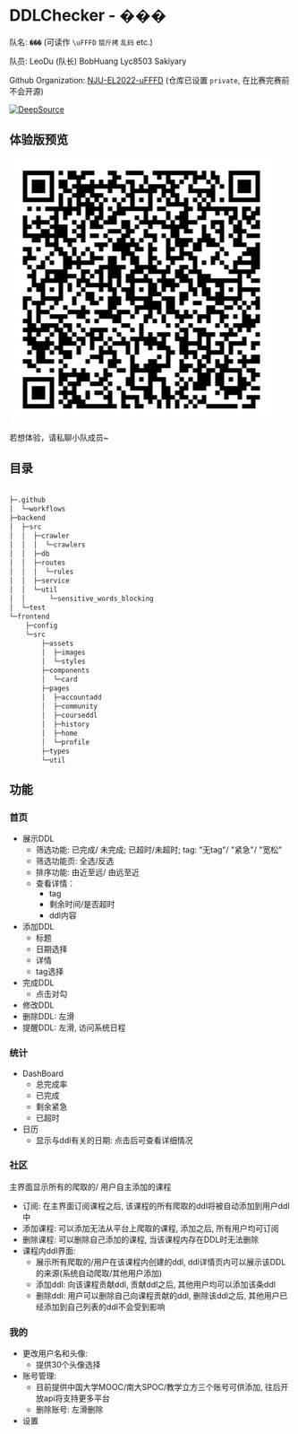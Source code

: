 # DDLChecker - ���

队名: `���` (可读作 `\uFFFD` `锟斤拷`  `乱码` etc.) 

队员:  LeoDu (队长)  BobHuang  Lyc8503  Sakiyary

Github Organization: [NJU-EL2022-uFFFD](https://github.com/NJU-EL2022-uFFFD) (仓库已设置 `private`, 在比赛完赛前不会开源)

[![DeepSource](https://deepsource.io/gh/NJU-EL2022-uFFFD/DDLChecker.svg/?label=active+issues&show_trend=true&token=QHJQLzy3d-4UJKOWzWsn0m6h)](https://deepsource.io/gh/NJU-EL2022-uFFFD/DDLChecker/?ref=repository-badge)

## 体验版预览

![o_abl4u4jtIL22vpvwwLPlPdVvu4](assets/README/o_abl4u4jtIL22vpvwwLPlPdVvu4-16539222835792.jpg)

若想体验，请私聊小队成员~

## 目录

```

├─.github
│  └─workflows
├─backend
│  ├─src
│  │  ├─crawler
│  │  │  └─crawlers
│  │  ├─db
│  │  ├─routes
│  │  │  └─rules
│  │  ├─service
│  │  └─util
│  │      └─sensitive_words_blocking
│  └─test
└─frontend
    ├─config
    └─src
        ├─assets
        │  ├─images
        │  └─styles
        ├─components
        │  └─card
        ├─pages
        │  ├─accountadd
        │  ├─community
        │  ├─courseddl
        │  ├─history
        │  ├─home
        │  └─profile
        ├─types
        └─util
```

## 功能

### 首页

- 展示DDL
  - 筛选功能: 已完成/ 未完成; 已超时/未超时; tag: "无tag"/ "紧急"/ "宽松"
  - 筛选功能页: 全选/反选
  - 排序功能: 由近至远/ 由远至近
  - 查看详情：
    - tag
    - 剩余时间/是否超时
    - ddl内容
- 添加DDL
  - 标题
  - 日期选择
  - 详情
  - tag选择
- 完成DDL
  - 点击对勾
- 修改DDL
- 删除DDL: 左滑
- 提醒DDL: 左滑, 访问系统日程

### 统计

- DashBoard
  - 总完成率
  - 已完成
  - 剩余紧急
  - 已超时
- 日历
  - 显示与ddl有关的日期: 点击后可查看详细情况

### 社区

主界面显示所有的爬取的/ 用户自主添加的课程

- 订阅: 在主界面订阅课程之后, 该课程的所有爬取的ddl将被自动添加到用户ddl中
- 添加课程: 可以添加无法从平台上爬取的课程, 添加之后, 所有用户均可订阅
- 删除课程: 可以删除自己添加的课程, 当该课程内存在DDL时无法删除
- 课程内ddl界面:
  - 展示所有爬取的/用户在该课程内创建的ddl, ddl详情页内可以展示该DDL的来源(系统自动爬取/其他用户添加)
  - 添加ddl: 向该课程贡献ddl, 贡献ddl之后, 其他用户均可以添加该条ddl
  - 删除ddl: 用户可以删除自己向课程贡献的ddl, 删除该ddl之后, 其他用户已经添加到自己列表的ddl不会受到影响

### 我的

- 更改用户名和头像:
  - 提供30个头像选择
- 账号管理:
  - 目前提供中国大学MOOC/南大SPOC/教学立方三个账号可供添加, 往后开放api将支持更多平台
  - 删除账号: 左滑删除
- 设置
